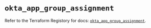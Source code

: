 # `okta_app_group_assignment`

Refer to the Terraform Registory for docs: [`okta_app_group_assignment`](https://registry.terraform.io/providers/okta/okta/4.4.2/docs/resources/app_group_assignment).
